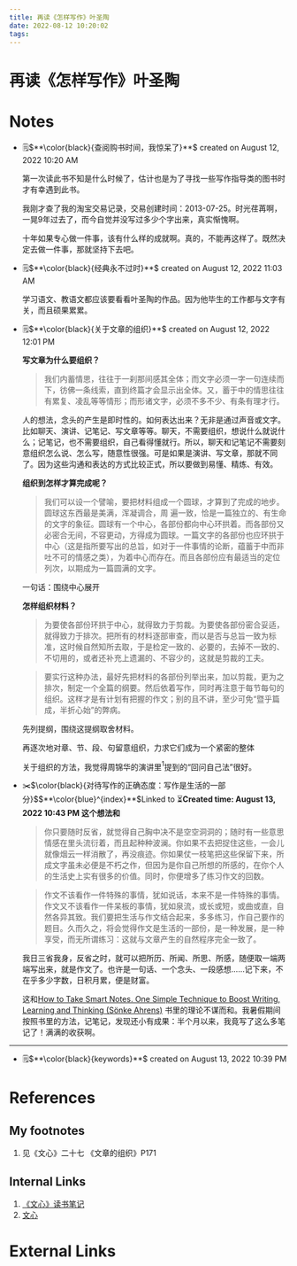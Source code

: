 ```yaml
---
title: 再读《怎样写作》叶圣陶
date: 2022-08-12 10:20:02
tags:
---
```

# 再读《怎样写作》叶圣陶

# Notes

- 🗒️$**\color{black}{查阅购书时间，我惊呆了}**$ created on August 12, 2022 10:20 AM
    
    第一次读此书不知是什么时候了，估计也是为了寻找一些写作指导类的图书时才有幸遇到此书。
    
    我刚才查了我的淘宝交易记录，交易创建时间：2013-07-25。时光荏苒啊，一晃9年过去了，而今自觉并没写过多少个字出来，真实惭愧啊。
    
    十年如果专心做一件事，该有什么样的成就啊。真的，不能再这样了。既然决定去做一件事，那就坚持下去吧。
    
- 🗒️$**\color{black}{经典永不过时}**$ created on August 12, 2022 11:03 AM
    
    学习语文、教语文都应该要看看叶圣陶的作品。因为他毕生的工作都与文字有关，而且硕果累累。
    
- 🗒️$**\color{black}{关于文章的组织}**$ created on August 12, 2022 12:01 PM
    
    **写文章为什么要组织？**
    
    > 我们内蓄情思，往往于⼀刹那间感其全体；⽽⽂字必须⼀字⼀句连续⽽下，彷佛⼀条线索，直到终篇才会显⽰出全体。⼜，蓄于中的情思往往有累复、凌乱等等情形；⽽形诸⽂字，必须不多不少、有条有理才⾏。
    > 
    
    人的想法，念头的产生是即时性的。如何表达出来？无非是通过声音或文字。比如聊天、演讲、记笔记、写文章等等。聊天，不需要组织，想说什么就说什么；记笔记，也不需要组织，自己看得懂就行。所以，聊天和记笔记不需要刻意组织怎么说、怎么写，随意性很强。可是如果是演讲、写文章，那就不同了。因为这些沟通和表达的方式比较正式，所以要做到易懂、精炼、有效。
    
    **组织到怎样才算完成呢？**
    
    > 我们可以设⼀个譬喻，要把材料组成⼀个圆球，才算到了完成的地步。圆球这东⻄最是美满，浑凝调合，周
    遍⼀致，恰是⼀篇独⽴的、有⽣命的⽂字的象征。圆球有⼀个中⼼，各部份都向中⼼环拱着。⽽各部份⼜必密合⽆间，不容更动，⽅得成为圆球。⼀篇⽂字的各部份也应环拱于中⼼（这是指所要写出的总旨，如对于⼀件事情的论断，蕴蓄于中⽽⾮吐不可的情感之类），为着中⼼⽽存在。⽽且各部份应有最适当的定位列次，以期成为⼀篇圆满的⽂字。
    > 
    
    一句话：围绕中心展开
    
    **怎样组织材料？**
    
    > 为要使各部份环拱于中⼼，就得致⼒于剪裁。为要使各部份密合妥适，就得致⼒于排次。把所有的材料逐部审查，⽽以是否与总旨⼀致为标准，这时候⾃然知所去取，于是检定⼀致的、必要的，去掉不⼀致的、不切⽤的，或者还补充上遗漏的、不容少的，这就是剪裁的⼯夫。
    > 
    
    > 要实⾏这种办法，最好先把材料的各部份列举出来，加以剪裁，更为之排次，制定⼀个全篇的纲要。然后依着写作，同时再注意于每节每句的组织。这样才是有计划有把握的作⽂；别的且不讲，⾄少可免“暨乎篇成，半折⼼始”的弊病。
    > 
    
    先列提纲，围绕这提纲取舍材料。
    
    再逐次地对章、节、段、句留意组织，力求它们成为一个紧密的整体
    
    关于组织的方法，我觉得周锦华的演讲里$^{1}$提到的“回问自己法”很好。
    
- ✂️$\color{black}{对待写作的正确态度：写作是生活的一部分}$$**\color{blue}^{index}**$Linked to ⏳**Created time: August 13, 2022 10:43 PM 这个想法和**
    
    > 你只要随时反省，就觉得⾃⼰胸中决不是空空洞洞的；随时有⼀些意思情感在⾥头流衍着，⽽且起种种波澜。你如果不去把捉住这些，⼀会⼉就像烟云⼀样消散了，再没痕迹。你如果仗⼀枝笔把这些保留下来，所成⽂字虽未必便是不朽之作，但因为是你⾃⼰所想的所感的，在你个⼈的⽣活史上实有很多的价值。同时，你便增多了练习作⽂的回数。
    > 
    
    > 作⽂不该看作⼀件特殊的事情，犹如说话，本来不是⼀件特殊的事情。作⽂⼜不该看作⼀件呆板的事情，犹如泉流，或⻓或短，或曲或直，⾃然各异其致。我们要把⽣活与作⽂结合起来，多多练习，作⾃⼰要作的题⽬。久⽽久之，将会觉得作⽂是⽣活的⼀部份，是⼀种发展，是⼀种享受，⽽⽆所谓练习：这就与⽂章产⽣的⾃然程序完全⼀致了。
    > 
    
    我日三省我身，反省之时，就可以把所历、所闻、所思、所感，随便取一端两端写出来，就是作文了。也许是一句话、一个念头、一段感想……记下来，不在乎多少字数，日积月累，便是财富。
    
    这和[How to Take Smart Notes. One Simple Technique to Boost Writing, Learning and Thinking (Sönke Ahrens)](https://www.notion.so/How-to-Take-Smart-Notes-One-Simple-Technique-to-Boost-Writing-Learning-and-Thinking-S-nke-Ahrens-a9f3a5007801479bbceeba7a0a8a8db1?pvs=21) 书里的理论不谋而和。我暑假期间按照书里的方法，记笔记，发现还小有成果：半个月以来，我竟写了这么多笔记了！满满的收获啊。
    

---

- 🗒️$**\color{black}{keywords}**$ created on August 13, 2022 10:39 PM

# References

## My footnotes

1. 见《文心》⼆⼗七 《⽂章的组织》P171

## Internal Links

1. [《文心》读书笔记](https://www.notion.so/94c04de46f024f3a9ae9644846532a00?pvs=21) 
2. [文心 ](https://www.notion.so/2233ed02cd374bf5a582c297a1ae41a3?pvs=21) 

# External Links
